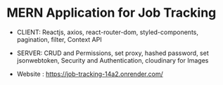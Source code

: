 # MERN Application for Job Tracking

- CLIENT: Reactjs, axios, react-router-dom, styled-components, pagination, filter, Context API

- SERVER: CRUD and Permissions, set proxy, hashed password, set jsonwebtoken, Security and Authentication, cloudinary for Images

- Website : https://job-tracking-14a2.onrender.com/

